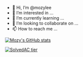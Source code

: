 - 👋 Hi, I’m @mozylee
- 👀 I’m interested in ...
- 🌱 I’m currently learning ...
- 💞️ I’m looking to collaborate on ...
- 📫 How to reach me ...

<!---
mozylee/mozylee is a ✨ special ✨ repository because its `README.md` (this file) appears on your GitHub profile.
You can click the Preview link to take a look at your changes.
--->

[![Mozy's GitHub stats](https://github-readme-stats.vercel.app/api?username=mozylee&show_icons=true)](https://github.com/anuraghazra/github-readme-stats)  

[![SolvedAC tier](http://mazassumnida.wtf/api/v2/generate_badge?boj=whyy)](https://solved.ac/whyy)
